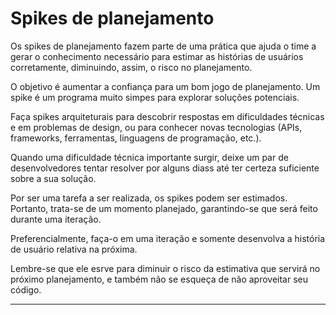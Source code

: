 # Spikes de planejamento

Os spikes de planejamento fazem parte de uma prática que ajuda o time a gerar o conhecimento necessário para estimar as histórias de usuários corretamente, diminuindo, assim, o risco no planejamento.

O objetivo é aumentar a confiança para um bom jogo de planejamento. Um spike é um programa muito simpes para explorar soluções potenciais.

Faça spikes arquiteturais para descobrir respostas em dificuldades técnicas e em problemas de design, ou para conhecer novas tecnologias (APIs, frameworks, ferramentas, linguagens de programação, etc.).

Quando uma dificuldade técnica importante surgir, deixe um par de desenvolvedores tentar resolver por alguns diass até ter certeza suficiente sobre a sua solução.

Por ser uma tarefa a ser realizada, os spikes podem ser estimados. Portanto, trata-se de um momento planejado, garantindo-se que será feito durante uma iteração.

Preferencialmente, faça-o em uma iteração e somente desenvolva a história de usuário relativa na próxima.

Lembre-se que ele esrve para diminuir o risco da estimativa que servirá no próximo planejamento, e também não se esqueça de não aproveitar seu código.

---
